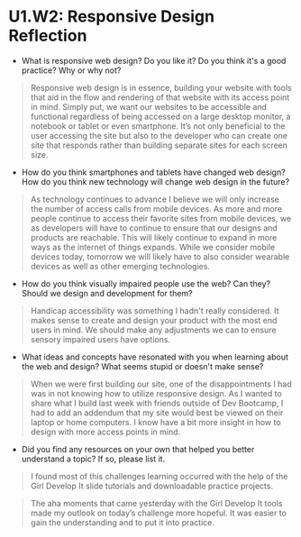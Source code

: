 # U1.W2: Responsive Design Reflection

* What is responsive web design? Do you like it?  Do you think it's a good practice? Why or why not?

> Responsive web design is in essence, building your website with tools that aid in the flow and rendering of that website with its access point in mind. Simply put, we want our websites to be accessible and functional regardless of being accessed on a large desktop monitor, a notebook or tablet or even smartphone. It’s not only beneficial to the user accessing the site but also to the developer who can create one site that responds rather than building separate sites for each screen size. 

* How do you think smartphones and tablets have changed web design? How do you think new technology will change web design in the future?

> As technology continues to advance I believe we will only increase the number of access calls from mobile devices. As more and more people continue to access their favorite sites from mobile devices, we as developers will have to continue to ensure that our designs and products are reachable. This will likely continue to expand in more ways as the internet of things expands. While we consider mobile devices today, tomorrow we will likely have to also consider wearable devices as well as other emerging technologies. 

* How do you think visually impaired people use the web? Can they? Should we design and development for them?

> Handicap accessibility was something I hadn't really considered. It makes sense to create and design your product with the most end users in mind. We should make any adjustments we can to ensure sensory impaired users have options. 

* What ideas and concepts have resonated with you when learning about the web and design? What seems stupid or doesn't make sense?

> When we were first building our site, one of the disappointments I had was in not knowing how to utilize responsive design. As I wanted to share what I build last week with friends outside of Dev Bootcamp, I had to add an addendum that my site would best be viewed on their laptop or home computers. I know have a bit more insight in how to design with more access points in mind. 

* Did you find any resources on your own that helped you better understand a topic? If so, please list it.

> I found most of this challenges learning occurred with the help of the Girl Develop It slide tutorials and downloadable practice projects. 

> The aha moments that came yesterday with the Girl Develop It tools made my outlook on today’s challenge more hopeful. It was easier to gain the understanding and to put it into practice. 